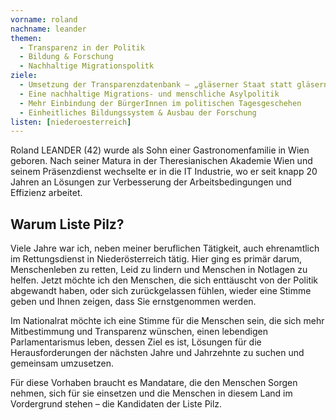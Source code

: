 ```yaml
---
vorname: roland
nachname: leander
themen:
  - Transparenz in der Politik
  - Bildung & Forschung
  - Nachhaltige Migrationspolitk
ziele:
  - Umsetzung der Transparenzdatenbank – „gläserner Staat statt gläsernem Bürger“
  - Eine nachhaltige Migrations- und menschliche Asylpolitik
  - Mehr Einbindung der BürgerInnen im politischen Tagesgeschehen
  - Einheitliches Bildungssystem & Ausbau der Forschung
listen: [niederoesterreich]
---
```


Roland LEANDER (42) wurde als Sohn einer Gastronomenfamilie in Wien geboren. Nach seiner Matura in der Theresianischen Akademie Wien und seinem Präsenzdienst wechselte er in die IT Industrie, wo er seit knapp 20 Jahren an Lösungen zur Verbesserung der Arbeitsbedingungen und Effizienz arbeitet.

## Warum Liste Pilz?

Viele Jahre war ich, neben meiner beruflichen Tätigkeit, auch ehrenamtlich im Rettungsdienst in Niederösterreich tätig. Hier ging es primär darum, Menschenleben zu retten, Leid zu lindern und Menschen in Notlagen zu helfen. Jetzt möchte ich den Menschen, die sich enttäuscht von der Politik abgewandt haben, oder sich zurückgelassen fühlen, wieder eine Stimme geben und Ihnen zeigen, dass Sie ernstgenommen werden.

Im Nationalrat möchte ich eine Stimme für die Menschen sein, die sich mehr Mitbestimmung und Transparenz wünschen, einen lebendigen Parlamentarismus leben, dessen Ziel es ist, Lösungen für die Herausforderungen der nächsten Jahre und Jahrzehnte zu suchen und gemeinsam umzusetzen.

Für diese Vorhaben braucht es Mandatare, die den Menschen Sorgen nehmen, sich für sie einsetzen und die Menschen in diesem Land im Vordergrund stehen – die Kandidaten der Liste Pilz.
